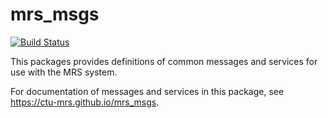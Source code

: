 # mrs_msgs

[![Build Status](https://travis-ci.com/ctu-mrs/mrs_msgs.svg?branch=master)](https://travis-ci.com/ctu-mrs/mrs_msgs)

This packages provides definitions of common messages and services for use with the MRS system.

For documentation of messages and services in this package, see https://ctu-mrs.github.io/mrs_msgs.
